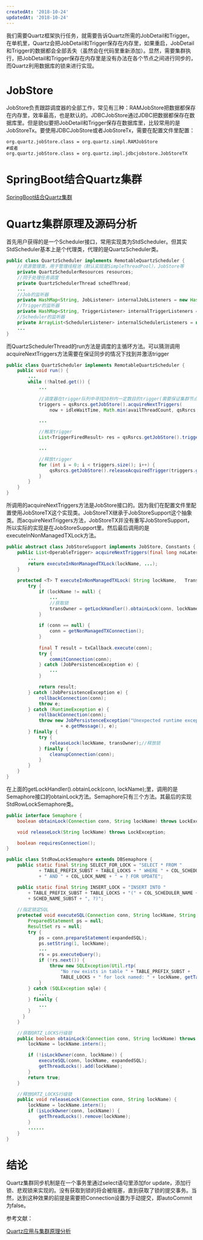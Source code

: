 ```yaml
---
createdAt: '2018-10-24'
updatedAt: '2018-10-24'
---
```

我们需要Quartz框架执行任务，就需要告诉Quartz所需的JobDetail和Trigger。在单机里，Quartz会把JobDetail和Trigger保存在内存里，如果重启，JobDetail和Trigger的数据都会全部丢失（虽然会在代码里重新添加）。显然，需要集群执行，把JobDetail和Trigger保存在内存里是没有办法在各个节点之间进行同步的，而Quartz利用数据库的锁来进行实现。

<!--more-->

# JobStore

JobStore负责跟踪调度器的全部工作，常见有三种：RAMJobStore把数据都保存在内存里，效率最高，也是默认的。JDBCJobStore通过JDBC把数据都保存在数据库里。但是貌似要把JobDetail和Trigger保存在数据库里，比较常用的是JobStoreTx。要使用JDBCJobStore或者JobStoreTx，需要在配置文件里配置：
```
org.quartz.jobStore.class = org.quartz.simpl.RAMJobStore
#或者
org.quartz.jobStore.class = org.quartz.impl.jdbcjobstore.JobStoreTX
```

# SpringBoot结合Quartz集群
[SpringBoot结合Quartz集群](https://www.jianshu.com/p/9facdd9d758d)

# Quartz集群原理及源码分析

首先用户获得的是一个Scheduler接口，常用实现类为StdScheduler。但其实StdScheduler基本上是个代理类，代理的是QuartzScheduler类。
```java
public class QuartzScheduler implements RemotableQuartzScheduler {
    //资源管理类，用于管理线程池（默认实现是SimpleThreadPool），JobStore等
    private QuartzSchedulerResources resources;
    //同于处理任务调度
    private QuartzSchedulerThread schedThread;
    ...
    //Job的监听器
    private HashMap<String, JobListener> internalJobListeners = new HashMap<String, JobListener>(10);
    //Trigger的监听器
    private HashMap<String, TriggerListener> internalTriggerListeners = new HashMap<String, TriggerListener>(10);
    //Scheduler的监听器
    private ArrayList<SchedulerListener> internalSchedulerListeners = new ArrayList<SchedulerListener>(10);
    ...
}
```

而QuartzSchedulerThread的run方法是调度的主循环方法。可以猜测调用acquireNextTriggers方法需要在保证同步的情况下找到并激活trigger
```java
public class QuartzScheduler implements RemotableQuartzScheduler {
    public void run() {
        ...
        while (!halted.get()) {
            ...
            
            //调度器在trigger队列中寻找30秒内一定数目的trigger(需要保证集群节点的系统时间一致)
            triggers = qsRsrcs.getJobStore().acquireNextTriggers(
                now + idleWaitTime, Math.min(availThreadCount, qsRsrcs.getMaxBatchSize()), qsRsrcs.getBatchTimeWindow());

            ...

            //触发trigger
            List<TriggerFiredResult> res = qsRsrcs.getJobStore().triggersFired(triggers);

            ...

            //释放trigger
            for (int i = 0; i < triggers.size(); i++) {
                qsRsrcs.getJobStore().releaseAcquiredTrigger(triggers.get(i));
            }
        }             
    }
}
```

所调用的acquireNextTriggers方法是JobStore接口的。因为我们在配置文件里配置使用JobStoreTX这个实现类。JobStoreTX继承于JobStoreSupport这个抽象类。而acquireNextTriggers方法，JobStoreTX并没有重写JobStoreSupport，所以实际的实现是在JobStoreSupport里。然后最后调用的是executeInNonManagedTXLock方法。

```java
public abstract class JobStoreSupport implements JobStore, Constants {
    public List<OperableTrigger> acquireNextTriggers(final long noLaterThan, final int maxCount, final long timeWindow) throws JobPersistenceException {
        ...
        return executeInNonManagedTXLock(lockName, ...);
    }
    
    protected <T> T executeInNonManagedTXLock( String lockName,   TransactionCallback<T> txCallback, final TransactionValidator<T> txValidator) throws JobPersistenceException {
        try {
            if (lockName != null) {
                ...
                //获取锁
                transOwner = getLockHandler().obtainLock(conn, lockName);
            }
            
            if (conn == null) {
                conn = getNonManagedTXConnection();
            }
            
            final T result = txCallback.execute(conn);
            try {
                commitConnection(conn);
            } catch (JobPersistenceException e) {
                ...
            }

            return result;
        } catch (JobPersistenceException e) {
            rollbackConnection(conn);
            throw e;
        } catch (RuntimeException e) {
            rollbackConnection(conn);
            throw new JobPersistenceException("Unexpected runtime exception: "
                    + e.getMessage(), e);
        } finally {
            try {
                releaseLock(lockName, transOwner);//释放锁
            } finally {
                cleanupConnection(conn);
            }
        }
    }
}
```

在上面的getLockHandler().obtainLock(conn, lockName);里，调用的是Semaphore接口的obtainLock方法。Semaphore只有三个方法。其最后的实现StdRowLockSemaphore类。
```java
public interface Semaphore {
    boolean obtainLock(Connection conn, String lockName) throws LockException;

    void releaseLock(String lockName) throws LockException;

    boolean requiresConnection();
}

public class StdRowLockSemaphore extends DBSemaphore {
    public static final String SELECT_FOR_LOCK = "SELECT * FROM "
            + TABLE_PREFIX_SUBST + TABLE_LOCKS + " WHERE " + COL_SCHEDULER_NAME + " = " + SCHED_NAME_SUBST
            + " AND " + COL_LOCK_NAME + " = ? FOR UPDATE";

    public static final String INSERT_LOCK = "INSERT INTO "
        + TABLE_PREFIX_SUBST + TABLE_LOCKS + "(" + COL_SCHEDULER_NAME + ", " + COL_LOCK_NAME + ") VALUES (" 
        + SCHED_NAME_SUBST + ", ?)"; 
        
    //指定锁定SQL
    protected void executeSQL(Connection conn, String lockName, String expandedSQL) throws LockException {
        PreparedStatement ps = null;
        ResultSet rs = null;
        try {
            ps = conn.prepareStatement(expandedSQL);
            ps.setString(1, lockName);
            ...
            rs = ps.executeQuery();
            if (!rs.next()) {
                throw new SQLException(Util.rtp(
                    "No row exists in table " + TABLE_PREFIX_SUBST +
                    TABLE_LOCKS + " for lock named: " + lockName, getTablePrefix()));
            }
        } catch (SQLException sqle) {
            ...
        } finally {
            ...
        }
      }
    }

    //获取QRTZ_LOCKS行级锁
    public boolean obtainLock(Connection conn, String lockName) throws LockException {
        lockName = lockName.intern();

        if (!isLockOwner(conn, lockName)) {
            executeSQL(conn, lockName, expandedSQL);
            getThreadLocks().add(lockName);
        }
        return true;
    }

    //释放QRTZ_LOCKS行级锁
    public void releaseLock(Connection conn, String lockName) {
        lockName = lockName.intern();
        if (isLockOwner(conn, lockName)) {
            getThreadLocks().remove(lockName);
        }
        ......
    }
}
```

# 结论
Quartz集群同步机制是在一个事务里通过select语句里添加for update，添加行锁、悲观锁来实现的。没有获取到锁的将会被阻塞，直到获取了锁的提交事务。当然，达到这种效果的前提是需要把Connection设置为手动提交，即autoCommit为false。

参考文献：

[Quartz应用与集群原理分析](https://tech.meituan.com/mt_crm_quartz.html)
